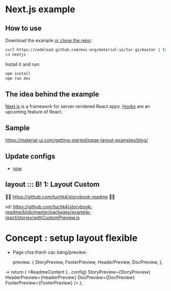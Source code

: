 # Next.js example

## How to use

Download the example [or clone the repo](https://github.com/mui-org/material-ui):

```sh
curl https://codeload.github.com/mui-org/material-ui/tar.gz/master | tar -xz --strip=2  material-ui-master/examples/nextjs
cd nextjs
```

Install it and run:

```sh
npm install
npm run dev
```

## The idea behind the example

[Next.js](https://github.com/zeit/next.js) is a framework for server-rendered React apps.
[Hooks](https://reactjs.org/docs/hooks-state.html) are an upcoming feature of React.



## Sample

https://material-ui.com/getting-started/page-layout-examples/blog/

## Update configs

  - [now](https://zeit.co/docs/v2/deployments/configuration/?query=config)





















## layout ::: B! 1: Layout Custom

🚀🚀 https://github.com/tuchk4/storybook-readme 🚀🚀

vd: https://github.com/tuchk4/storybook-readme/blob/master/packages/example-react/stories/withCustomPreview.js

# Concept : setup layout flexible

- Page chia thành các bảng/preview:

    preview: {
        StoryPreview,
        FooterPreview,
        HeaderPreview,
        DocPreview,
      },


->
return (
      <ReadmeContent
       {...config}
        StoryPreview={StoryPreview}
        HeaderPreview={HeaderPreview}
        DocPreview={DocPreview}
        FooterPreview={FooterPreview}
      />
    );